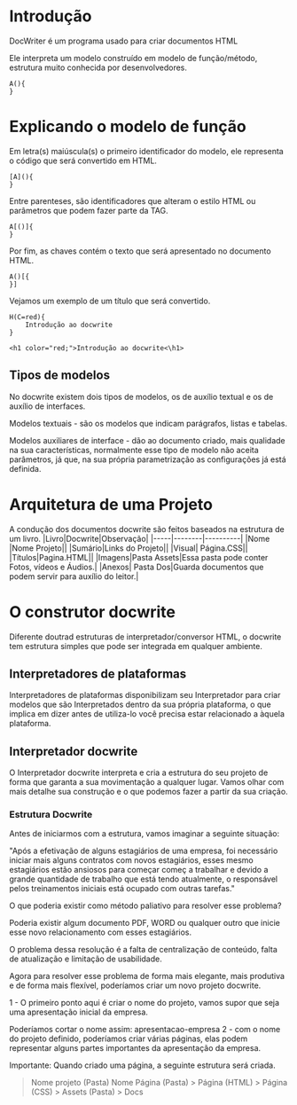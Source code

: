 # Introdução

DocWriter é um programa usado para criar documentos HTML

Ele interpreta um modelo construído em modelo de função/método, estrutura muito conhecida por desenvolvedores.
```
A(){
}
```
# Explicando o modelo de função
Em letra(s) maiúscula(s) o primeiro identificador do modelo, ele representa o código que será convertido em HTML. 
```
[A](){
}
```
Entre parenteses, são identificadores que alteram o estilo HTML ou parâmetros que podem fazer parte da TAG.

```
A[()]{
}
```
Por fim, as chaves contém o texto que será apresentado no documento HTML.
```
A()[{
}]
```
Vejamos um exemplo de um título que será convertido.
```
H(C=red){
    Introdução ao docwrite
}
```
```
<h1 color="red;">Introdução ao docwrite<\h1>
```
## Tipos de modelos
No docwrite existem dois tipos de modelos, os de auxílio textual e os de auxílio de interfaces.

Modelos textuais - são os modelos que indicam parágrafos, listas e tabelas.

Modelos auxiliares de interface - dão ao documento criado, mais qualidade na sua características, normalmente esse tipo de modelo não aceita parâmetros, já que, na sua própria parametrização as configurações já está definida.

# Arquitetura de uma Projeto
A condução dos documentos docwrite são feitos baseados na estrutura de um livro.
|Livro|Docwrite|Observação|
|-----|--------|----------|
|Nome |Nome Projeto||
|Sumário|Links do Projeto||
|Visual| Página.CSS||
|Títulos|Pagina.HTML||
|Imagens|Pasta Assets|Essa pasta pode conter Fotos, vídeos e Áudios.|
|Anexos| Pasta Dos|Guarda documentos que podem servir para auxílio do leitor.|

# O construtor docwrite
Diferente doutrad estruturas de interpretador/conversor HTML, o docwrite tem estrutura simples que pode ser integrada em qualquer ambiente.

## Interpretadores de plataformas
Interpretadores de plataformas disponibilizam seu Interpretador para criar modelos que são Interpretados dentro da sua própria plataforma, o que implica em dizer antes de utiliza-lo você precisa estar relacionado a àquela plataforma.

## Interpretador docwrite
O Interpretador docwrite interpreta e cria a estrutura do seu projeto de forma que garanta a sua movimentação a qualquer lugar. Vamos olhar com mais detalhe sua construção e o que podemos fazer a partir da sua criação.

### Estrutura Docwrite
Antes de iniciarmos com a estrutura, vamos imaginar a seguinte situação:

"Após a efetivação de alguns estagiários de uma empresa, foi necessário iniciar mais alguns contratos com novos estagiários, esses mesmo estagiários estão ansiosos para começar começ a trabalhar e devido a grande quantidade de trabalho que está tendo atualmente, o responsável pelos treinamentos iniciais está ocupado com outras tarefas."

O que poderia existir como método paliativo para resolver esse problema?

Poderia existir algum documento PDF, WORD ou qualquer outro que inicie esse novo relacionamento com esses estagiários.

O problema dessa resolução é a falta de centralização de conteúdo, falta de atualização e limitação de usabilidade.

Agora para resolver esse problema de forma mais elegante, mais produtiva e de forma mais flexível, poderíamos criar um novo projeto docwrite.

1 - O primeiro ponto aqui é criar o nome do projeto, vamos supor que seja uma apresentação inicial da empresa.

Poderíamos cortar o nome assim: apresentacao-empresa
2 - com o nome do projeto definido, poderíamos criar várias páginas, elas podem representar alguns partes importantes da apresentação da empresa.

Importante: Quando criado uma página, a seguinte estrutura será criada.

> Nome projeto (Pasta)
  > Nome Página (Pasta)
    > Página (HTML)
    > Página (CSS)
    > Assets (Pasta) 
    > Docs
   
